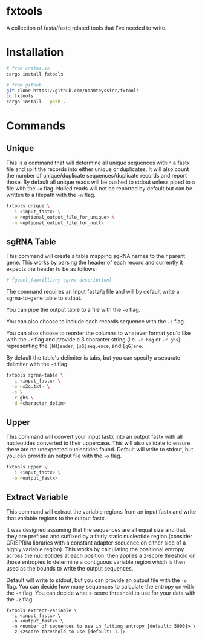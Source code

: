 # fxtools
A collection of fasta/fastq related tools that I've needed to write. 

# Installation
```bash
# from crates.io
cargo install fxtools

# from github
git clone https://github.com/noamteyssier/fxtools
cd fxtools
cargo install --path .
```

# Commands

## Unique
This is a command that will determine all unique sequences within a fastx file and split the records into either unique or duplicates.
It will also count the number of unique/duplicate sequences/duplicate records and report those.
By default all unique reads will be pushed to stdout unless piped to a file with the `-o` flag.
Nulled reads will not be reported by default but can be written to a filepath with the `-n` flag.

```bash
fxtools unique \
  -i <input_fastx> \
  -o <optional_output_file_for_unique> \
  -n <optional_output_file_for_null>
```

## sgRNA Table
This command will create a table mapping sgRNA names to their parent gene. 
This works by parsing the header of each record and currently it expects the header to be as follows:
```bash
# {gene}_{auxilliary sgrna description}
```

The command requires an input fasta/q file and will by default write a sgrna-to-gene table to stdout.

You can pipe the output table to a file with the `-o` flag.

You can also choose to include each records sequence with the `-s` flag. 

You can also choose to reorder the columns to whatever format you'd like with the `-r` flag
and provide a 3 character string (i.e. `-r hsg` or `-r ghs`) representing the `[hH]eader`, 
`[sS]sequence`, and `[gG]ene`.

By default the table's delimiter is tabs, but you can specify a separate delimiter with the `-d` flag.

```bash
fxtools sgrna-table \
  -i <input_fastx> \
  -o <s2g.txt> \
  -s \
  -r ghs \
  -d <character delim>
```

## Upper
This command will convert your input fastx into an output fastx with all nucleotides converted to their uppercase.
This will also validate to ensure there are no unexpected nucleotides found.
Default will write to stdout, but you can provide an output file with the `-o` flag.

```bash
fxtools upper \
  -i <input_fastx> \
  -o <output_fastx>
```

## Extract Variable
This command will extract the variable regions from an input fastx and write that variable regions to the output fastx. 

It was designed assuming that the sequences are all equal size and that they are prefixed and suffixed by a fairly static
nucleotide region (consider CRISPRi/a libraries with a constant adapter sequence on either side of a highly variable region).
This works by calculating the positional entropy across the nucleotides at each position, then applies a z-score threshold on
those entropies to determine a contiguous variable region which is then used as the bounds to write the output sequences.

Default will write to stdout, but you can provide an output file with the `-o` flag.
You can decide how many sequences to calculate the entropy on with the `-n` flag.
You can decide what z-score threshold to use for your data with the `-z` flag.

```
fxtools extract-variable \
  -i <input_fastx> \
  -o <output_fastx> \
  -n <number of sequences to use in fitting entropy [default: 5000]> \
  -z <zscore threshold to use [default: 1.]>
```
